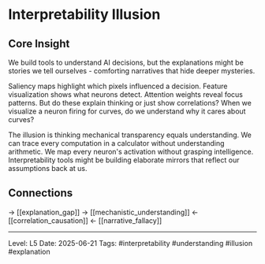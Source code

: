# Interpretability Illusion

## Core Insight
We build tools to understand AI decisions, but the explanations might be stories we tell ourselves - comforting narratives that hide deeper mysteries.

Saliency maps highlight which pixels influenced a decision. Feature visualization shows what neurons detect. Attention weights reveal focus patterns. But do these explain thinking or just show correlations? When we visualize a neuron firing for curves, do we understand why it cares about curves?

The illusion is thinking mechanical transparency equals understanding. We can trace every computation in a calculator without understanding arithmetic. We map every neuron's activation without grasping intelligence. Interpretability tools might be building elaborate mirrors that reflect our assumptions back at us.

## Connections
→ [[explanation_gap]]
→ [[mechanistic_understanding]]
← [[correlation_causation]]
← [[narrative_fallacy]]

---
Level: L5
Date: 2025-06-21
Tags: #interpretability #understanding #illusion #explanation
